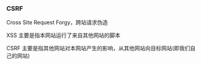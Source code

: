 ### CSRF
Cross Site Request Forgy，跨站请求伪造

XSS 主要是指本网站运行了来自其他网站的脚本

CSRF 主要是指其他网站对本网站产生的影响，从其他网站向目标网站(即我们自己的网站)
